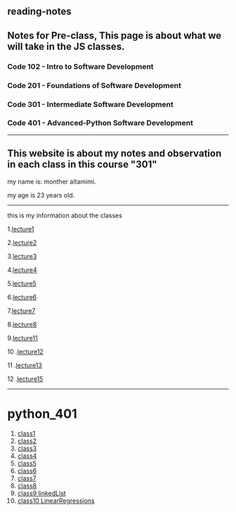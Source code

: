 ## reading-notes
## Notes for Pre-class, This page is about what we will take in the JS classes.

### Code 102 - Intro to Software Development
### Code 201 - Foundations of Software Development
### Code 301 - Intermediate Software Development
### Code 401 - Advanced-Python Software Development
---
This website is about my notes and observation in each class in this course "301"
---
my name is: monther altamimi.


my age is 23  years old.
 
 ---

this is my information about the classes

1.[lecture1](/lecture1.md)

2.[lecture2](/lecture2.md)
 
 3.[lecture3](/lecture3.md)

4.[lecture4](/lecture4.md)

5.[lecture5](/lecture5.md)

6.[lecture6](/lecture6.md)

7.[lecture7](/lecture7.md)

8.[lecture8](/lecture8.md)

9.[lecture11](/lecture11.md)

10 .[lecture12](/lecture12.md)

11 .[lecture13](/lecture13.md)

12 .[lecture15](/lecture15.md)

-----
# python_401

1. [class1](/code-401-python/class1.md)
2. [class2](/code-401-python/class2.md)
3. [class3](/code-401-python/class3.md)
4. [class4](/code-401-python/class4.md)
5. [class5](/code-401-python/class5.md)
6. [class6](/code-401-python/class6.md)
7. [class7](/code-401-python/class7.md)
8. [class8](/code-401-python/class8.md)
9. [class9 linkedList](/code-401-python/class9.md)
9. [class10 LinearRegressions](/code-401-python/class10.md)







